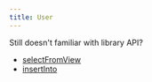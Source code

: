 ```yaml
---
title: User
---
```


Still doesn't familiar with library API?

- [selectFromView](/documentation/user/example-view-reading.html)
- [insertInto](/documentation/user/example-writing.html)
